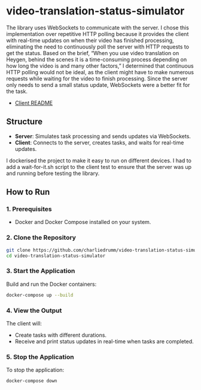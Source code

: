 # video-translation-status-simulator

The library uses WebSockets to communicate with the server. I chose this implementation over repetitive HTTP polling because it provides the client with real-time updates on when their video has finished processing, eliminating the need to continuously poll the server with HTTP requests to get the status. Based on the brief, “When you use video translation on Heygen, behind the scenes it is a time-consuming process depending on how long the video is and many other factors,” I determined that continuous HTTP polling would not be ideal, as the client might have to make numerous requests while waiting for the video to finish processing. Since the server only needs to send a small status update, WebSockets were a better fit for the task.

- [Client README](https://github.com/charliedrumm/video-translation-status-simulator/blob/main/client/README.md)

## **Structure**
- **Server**: Simulates task processing and sends updates via WebSockets.
- **Client**: Connects to the server, creates tasks, and waits for real-time updates.

I dockerised the project to make it easy to run on different devices. I had to add a wait-for-it.sh script to the client test to ensure that the server was up and running before testing the library.

## **How to Run**

### **1. Prerequisites**

- Docker and Docker Compose installed on your system.

### **2. Clone the Repository**

```bash
git clone https://github.com/charliedrumm/video-translation-status-simulator.git
cd video-translation-status-simulator
```

### **3. Start the Application**

Build and run the Docker containers:

```bash
docker-compose up --build
```

### **4. View the Output**

The client will:

- Create tasks with different durations.
- Receive and print status updates in real-time when tasks are completed.

### **5. Stop the Application**

To stop the application:

```bash
docker-compose down
```
